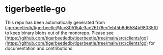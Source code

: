 # tigerbeetle-go
This repo has been automatically generated from [tigerbeetledb/tigerbeetle@fce805154e3ae26f76ec1ebf5b6d6584b98035f0](https://github.com/tigerbeetledb/tigerbeetle/commit/fce805154e3ae26f76ec1ebf5b6d6584b98035f0) to keep binary blobs out of the monorepo. Please see [https://github.com/tigerbeetledb/tigerbeetle/tree/main/src/clients/go](https://github.com/tigerbeetledb/tigerbeetle/tree/main/src/clients/go) for documentation and contributions.
